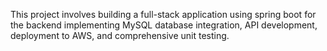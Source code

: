 This project involves building a full-stack application using spring boot for
the backend implementing MySQL database integration, API development, deployment to 
AWS, and comprehensive unit testing.